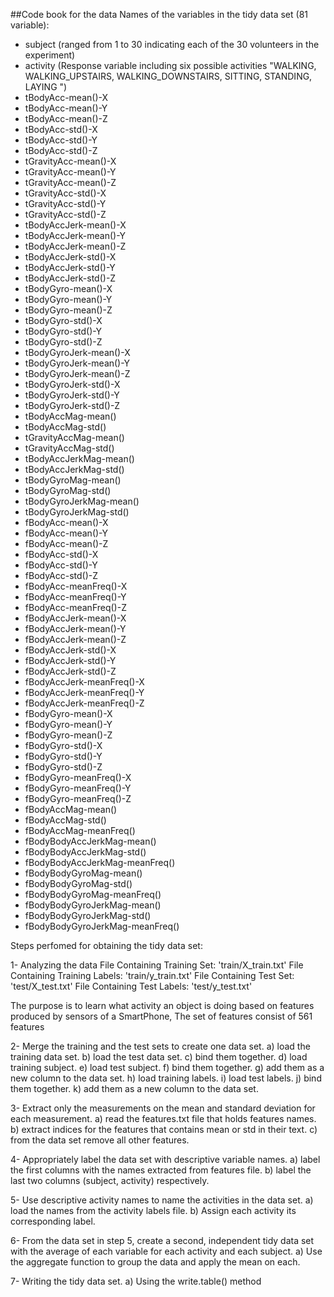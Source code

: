 ##Code book for the data
Names of the variables in the tidy data set (81 variable):
- subject 		(ranged from 1 to 30 indicating each of the 30 volunteers in the experiment)
- activity		(Response variable including six possible activities "WALKING, WALKING_UPSTAIRS, WALKING_DOWNSTAIRS, SITTING, STANDING, LAYING ")
- tBodyAcc-mean()-X
- tBodyAcc-mean()-Y
- tBodyAcc-mean()-Z
- tBodyAcc-std()-X
- tBodyAcc-std()-Y
- tBodyAcc-std()-Z	
- tGravityAcc-mean()-X	
- tGravityAcc-mean()-Y	
- tGravityAcc-mean()-Z	
- tGravityAcc-std()-X	
- tGravityAcc-std()-Y	
- tGravityAcc-std()-Z	
- tBodyAccJerk-mean()-X	
- tBodyAccJerk-mean()-Y	
- tBodyAccJerk-mean()-Z	
- tBodyAccJerk-std()-X	
- tBodyAccJerk-std()-Y	
- tBodyAccJerk-std()-Z	
- tBodyGyro-mean()-X	
- tBodyGyro-mean()-Y	
- tBodyGyro-mean()-Z	
- tBodyGyro-std()-X	
- tBodyGyro-std()-Y	
- tBodyGyro-std()-Z	
- tBodyGyroJerk-mean()-X	
- tBodyGyroJerk-mean()-Y	
- tBodyGyroJerk-mean()-Z	
- tBodyGyroJerk-std()-X	
- tBodyGyroJerk-std()-Y	
- tBodyGyroJerk-std()-Z	
- tBodyAccMag-mean()	
- tBodyAccMag-std()	
- tGravityAccMag-mean()	
- tGravityAccMag-std()	
- tBodyAccJerkMag-mean()	
- tBodyAccJerkMag-std()	
- tBodyGyroMag-mean()	
- tBodyGyroMag-std()	
- tBodyGyroJerkMag-mean()	
- tBodyGyroJerkMag-std()	
- fBodyAcc-mean()-X	
- fBodyAcc-mean()-Y	
- fBodyAcc-mean()-Z	
- fBodyAcc-std()-X	
- fBodyAcc-std()-Y	
- fBodyAcc-std()-Z	
- fBodyAcc-meanFreq()-X	
- fBodyAcc-meanFreq()-Y	
- fBodyAcc-meanFreq()-Z	
- fBodyAccJerk-mean()-X	
- fBodyAccJerk-mean()-Y	
- fBodyAccJerk-mean()-Z	
- fBodyAccJerk-std()-X	
- fBodyAccJerk-std()-Y	
- fBodyAccJerk-std()-Z	
- fBodyAccJerk-meanFreq()-X	
- fBodyAccJerk-meanFreq()-Y	
- fBodyAccJerk-meanFreq()-Z	
- fBodyGyro-mean()-X	
- fBodyGyro-mean()-Y	
- fBodyGyro-mean()-Z	
- fBodyGyro-std()-X	
- fBodyGyro-std()-Y	
- fBodyGyro-std()-Z	
- fBodyGyro-meanFreq()-X	
- fBodyGyro-meanFreq()-Y	
- fBodyGyro-meanFreq()-Z	
- fBodyAccMag-mean()	
- fBodyAccMag-std()	
- fBodyAccMag-meanFreq()	
- fBodyBodyAccJerkMag-mean()	
- fBodyBodyAccJerkMag-std()	
- fBodyBodyAccJerkMag-meanFreq()	
- fBodyBodyGyroMag-mean()	
- fBodyBodyGyroMag-std()	
- fBodyBodyGyroMag-meanFreq()	
- fBodyBodyGyroJerkMag-mean()	
- fBodyBodyGyroJerkMag-std()	
- fBodyBodyGyroJerkMag-meanFreq()


Steps perfomed for obtaining the tidy data set:

1- Analyzing the data
File Containing Training Set: 'train/X_train.txt'
File Containing Training Labels: 'train/y_train.txt'
File Containing Test Set: 'test/X_test.txt'
File Containing Test Labels: 'test/y_test.txt'

The purpose is to learn what activity an object is doing based on features produced by sensors of a SmartPhone,
The set of features consist of 561 features

2- Merge the training and the test sets to create one data set.
 a) load the training data set.
 b) load the test data set.
 c) bind them together.
 d) load training subject.
 e) load test subject.
 f) bind them together.
 g) add them as a new column to the data set. 
 h) load training labels.
 i) load test labels.
 j) bind them together.
 k) add them as a new column to the data set. 

3- Extract only the measurements on the mean and standard deviation for each measurement. 
 a) read the features.txt file that holds features names.
 b) extract indices for the features that contains mean or std in their text.
 c) from the data set remove all other features.
 
4- Appropriately label the data set with descriptive variable names. 
 a) label the first columns with the names extracted from features file.
 b) label the last two columns (subject, activity) respectively.

5- Use descriptive activity names to name the activities in the data set.
 a) load the names from the activity labels file.
 b) Assign each activity its corresponding label.
 
6- From the data set in step 5, create a second, independent tidy data set with the average of each variable for each activity and each subject.
 a) Use the aggregate function to group the data and apply the mean on each.
 
7- Writing the tidy data set.
 a) Using the write.table() method 
